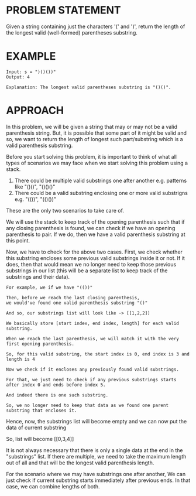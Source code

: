 # PROBLEM STATEMENT

Given a string containing just the characters '(' and ')', return the length of the longest valid (well-formed) parentheses substring.

# EXAMPLE

    Input: s = ")()())"
    Output: 4

    Explanation: The longest valid parentheses substring is "()()".

# APPROACH

In this problem, we will be given a string that may or may not be a valid parenthesis string. But, it is possible that some part of it might be valid and so, we want to return the length of longest such part/substring which is a valid parenthesis substring.

Before you start solving this problem, it is important to think of what all types of scenarios we may face when we start solving this problem using a stack.

 1. There could be multiple valid substrings one after another e.g. patterns like "()()", "()()()"
 2. There could be a valid substring enclosing one or more valid substrigns e.g. "(())", "(()())"

These are the only two scenarios to take care of.

We will use the stack to keep track of the opening parenthesis such that if any closing parenthesis is found, we can check if we have an opening parenthesis to pair. If we do, then we have a valid parenthesis substring at this point.

Now, we have to check for the above two cases. First, we check whether this substring encloses some previous valid substrings inside it or not. If it does, then that would mean we no longer need to keep those previous substrings in our list (this will be a separate list to keep track of the substrings and their data). 

	For example, we if we have "(())"
	
	Then, before we reach the last closing parenthesis, 
	we would've found one valid parenthesis substring "()"
	
	And so, our substrings list will look like -> [[1,2,2]]
	
	We basically store [start index, end index, length] for each valid substring.
	
	When we reach the last parenthesis, we will match it with the very first opening parenthesis.
	
	So, for this valid substring, the start index is 0, end index is 3 and length is 4
	
	Now we check if it encloses any previously found valid substrings.
	
	For that, we just need to check if any previous substrings starts after index 0 and ends before index 5.
	
	And indeed there is one such substring.
	
	So, we no longer need to keep that data as we found one parent substring that encloses it.
	
Hence, now, the substrings list will become empty and we can now put the data of current substring

So, list will become [[0,3,4]]

It is not always necessary that there is only a single data at the end in the "substrings" list. If there are multiple, we need to take the maximum length out of all and that will be the longest valid parenthesis length.

For the scenario where we may have substrings one after another, We can just check if current substring starts immediately after previous ends. In that case, we can combine lengths of both.